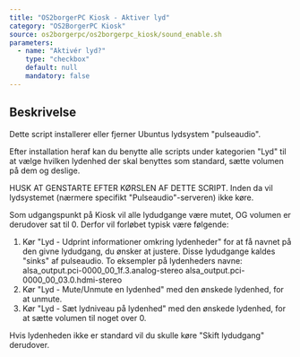 ```yaml
---
title: "OS2borgerPC Kiosk - Aktiver lyd"
category: "OS2BorgerPC Kiosk"
source: os2borgerpc/os2borgerpc_kiosk/sound_enable.sh
parameters:
  - name: "Aktivér lyd?"
    type: "checkbox"
    default: null
    mandatory: false
---
```


## Beskrivelse
Dette script installerer eller fjerner Ubuntus lydsystem "pulseaudio".

Efter installation heraf kan du benytte alle scripts under kategorien "Lyd" til at vælge hvilken lydenhed der skal benyttes som standard, sætte volumen på dem og deslige.

HUSK AT GENSTARTE EFTER KØRSLEN AF DETTE SCRIPT. 
Inden da vil lydsystemet (nærmere specifikt "Pulseaudio"-serveren) ikke køre.

Som udgangspunkt på Kiosk vil alle lydudgange være mutet, OG volumen er derudover sat til 0. Derfor vil forløbet typisk være følgende:
1.  Kør "Lyd - Udprint informationer omkring lydenheder" for at få navnet på den givne lydudgang, du ønsker at justere. 
     Disse lydudgange kaldes "sinks" af pulseaudio.
     To eksempler på lydenheders navne:
     alsa_output.pci-0000_00_1f.3.analog-stereo
     alsa_output.pci-0000_00_03.0.hdmi-stereo
2. Kør "Lyd - Mute/Unmute en lydenhed" med den ønskede lydenhed, for at unmute.
3. Kør "Lyd - Sæt lydniveau på lydenhed" med den ønskede lydenhed, for at sætte volumen til noget over 0.

Hvis lydenheden ikke er standard vil du skulle køre "Skift lydudgang" derudover.